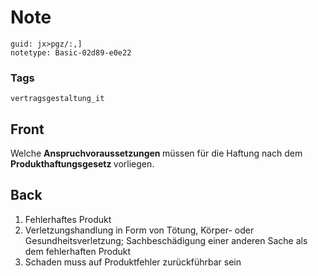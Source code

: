 # Note
```
guid: jx>pgz/:,]
notetype: Basic-02d89-e0e22
```

### Tags
```
vertragsgestaltung_it
```

## Front
Welche <b>Anspruchvoraussetzungen </b>müssen für die Haftung nach dem <b>Produkthaftungsgesetz </b>vorliegen.

## Back
<ol><li>Fehlerhaftes Produkt</li><li>Verletzungshandlung in Form von Tötung, Körper- oder Gesundheitsverletzung; Sachbeschädigung einer anderen Sache als dem fehlerhaften Produkt</li><li>Schaden muss auf Produktfehler zurückführbar sein</li></ol>
